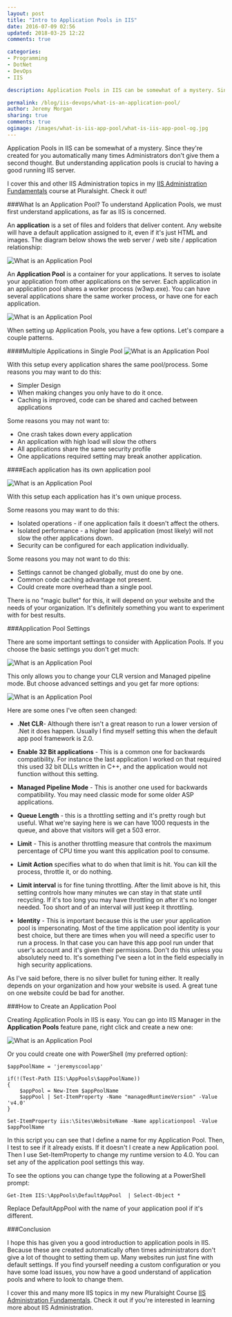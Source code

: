 ```yaml
---
layout: post
title: "Intro to Application Pools in IIS"
date: 2016-07-09 02:56
updated: 2018-03-25 12:22
comments: true

categories: 
- Programming
- DotNet
- DevOps
- IIS

description: Application Pools in IIS can be somewhat of a mystery. Since they're created for you automatically many times Administrators don't give them a second thought. But understanding application pools is crucial to having a good running IIS server. 

permalink: /blog/iis-devops/what-is-an-application-pool/
author: Jeremy Morgan
sharing: true
comments: true
ogimage: /images/what-is-iis-app-pool/what-is-iis-app-pool-og.jpg
---
```


Application Pools in IIS can be somewhat of a mystery. Since they're created for you automatically many times Administrators don't give them a second thought. But understanding application pools is crucial to having a good running IIS server. 

I cover this and other IIS Administration topics in my [IIS Administration Fundamentals](http://www.pluralsight.com/courses/iis-administration-fundamentals) course at Pluralsight. Check it out!

<!-- more -->

###What Is an Application Pool?
To understand Application Pools, we must first understand applications, as far as IIS is concerned. 

An **application** is a set of files and folders that deliver content. Any website will have a default application assigned to it, even if it's just HTML and images. The diagram below shows the web server / web site / application relationship: 

![What is an Application Pool](/images/what-is-iis-app-pool/what-is-iis-app-pool-01.jpg)

An **Application Pool** is a container for your applications. It serves to isolate your application from other applications on the server. Each application in an application pool shares a worker process (w3wp.exe). You can have several applications share the same worker process, or have one for each application. 

![What is an Application Pool](/images/what-is-iis-app-pool/what-is-iis-app-pool-00.jpg)

When setting up Application Pools, you have a few options. Let's compare a couple patterns. 


####Multiple Applications in Single Pool
![What is an Application Pool](/images/what-is-iis-app-pool/what-is-iis-app-pool-02.jpg)

With this setup every application shares the same pool/process. Some reasons you may want to do this:

- Simpler Design
- When making changes you only have to do it once. 
- Caching is improved, code can be shared and cached between applications

Some reasons you may not want to:

- One crash takes down every application
- An application with high load will slow the others
- All applications share the same security profile
- One applications required setting may break another application. 

####Each application has its own application pool

![What is an Application Pool](/images/what-is-iis-app-pool/what-is-iis-app-pool-03.jpg)

With this setup each application has it's own unique process.

Some reasons you may want to do this:

- Isolated operations - if one application fails it doesn't affect the others.
- Isolated performance - a higher load application (most likely) will not slow the other applications down.
- Security can be configured for each application individually.

Some reasons you may not want to do this:

- Settings cannot be changed globally, must do one by one. 
- Common code caching advantage not present.
- Could create more overhead than a single pool. 

There is no "magic bullet" for this, it will depend on your website and the needs of your organization. It's definitely something you want to experiment with for best results. 

###Application Pool Settings

There are some important settings to consider with Application Pools. If you choose the basic settings you don't get much:

![What is an Application Pool](/images/what-is-iis-app-pool/what-is-iis-app-pool-04.jpg)

This only allows you to change your CLR version and Managed pipeline mode. But choose advanced settings and you get far more options:

![What is an Application Pool](/images/what-is-iis-app-pool/what-is-iis-app-pool-05.jpg)

Here are some ones I've often seen changed:

- **.Net CLR**- Although there isn't a great reason to run a lower version of .Net it does happen. Usually I find myself setting this when the default app pool framework is 2.0. 

- **Enable 32 Bit applications** - This is a common one for backwards compatibility. For instance the last application I worked on that required this used 32 bit DLLs written in C++, and the application would not function without this setting. 

- **Managed Pipeline Mode** - This is another one used for backwards compatibility. You may need classic mode for some older ASP applications. 

- **Queue Length** - this is a throttling setting and it's pretty rough but useful. What we're saying here is we can have 1000 requests in the queue, and above that visitors will get a 503 error. 

- **Limit** - This is another throttling measure that controls the maximum percentage of CPU time you want this application pool to consume. 

- **Limit Action** specifies what to do when that limit is hit. You can kill the process, throttle it, or do nothing. 

- **Limit interval** is for fine tuning throttling. After the limit above is hit, this setting controls how many minutes we can stay in that state until recycling. If it's too long you may have throttling on after it's no longer needed. Too short and of an interval will just keep it throttling. 

- **Identity** - This is important because this is the user your application pool is impersonating. Most of the time application pool identity is your best choice, but there are times when you will need a specific user to run a process. In that case you can have this app pool run under that user's account and it's given their permissions. Don't do this unless you absolutely need to. It's something I've seen a lot in the field especially in high security applications. 

As I've said before, there is no silver bullet for tuning either. It really depends on your organization and how your website is used. A great tune on one website could be bad for another. 

###How to Create an Application Pool

Creating Application Pools in IIS is easy. You can go into IIS Manager in the **Application Pools** feature pane, right click and create a new one:

![What is an Application Pool](/images/what-is-iis-app-pool/what-is-iis-app-pool-06.jpg)

Or you could create one with PowerShell (my preferred option):

```
$appPoolName = 'jeremyscoolapp'

if(!(Test-Path IIS:\AppPools\$appPoolName))
{
    $appPool = New-Item $appPoolName
    $appPool | Set-ItemProperty -Name "managedRuntimeVersion" -Value 'v4.0'
}

Set-ItemProperty iis:\Sites\WebsiteName -Name applicationpool -Value $appPoolName
```

In this script you can see that I define a name for my Application Pool. Then, I test to see if it already exists. If it doesn't I create a new Application pool. Then I use Set-ItemProperty to change my runtime version to 4.0. You can set any of the application pool settings this way. 

To see the options you can change type the following at a PowerShell prompt:

```
Get-Item IIS:\AppPools\DefaultAppPool  | Select-Object *
```
Replace DefaultAppPool with the name of your application pool if it's different. 


###Conclusion

I hope this has given you a good introduction to application pools in IIS. Because these are created automatically often times administrators don't give a lot of thought to setting them up. Many websites run just fine with default settings. If you find yourself needing a custom configuration or you have some load issues, you now have a good understand of application pools and where to look to change them. 

I cover this and many more IIS topics in my new Pluralsight Course [IIS Administration Fundamentals](http://www.pluralsight.com/courses/iis-administration-fundamentals). Check it out if you're interested in learning more about IIS Administration.
